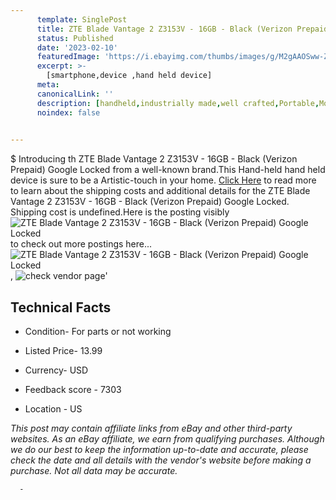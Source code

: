 ```yaml
---
      template: SinglePost
      title: ZTE Blade Vantage 2 Z3153V - 16GB - Black (Verizon Prepaid) Google Locked
      status: Published
      date: '2023-02-10'
      featuredImage: 'https://i.ebayimg.com/thumbs/images/g/M2gAAOSww-Zfz85d/s-l225.jpg'
      excerpt: >-
        [smartphone,device ,hand held device]
      meta:
      canonicalLink: ''
      description: [handheld,industrially made,well crafted,Portable,Mobile,Compact,Convenient,Lightweight,Maneuverable,Man-portable,Miniature,Carriable,Hand-held,Light,Holdable,Transportable,Mobile device,Pocket-sized,On-the-go,Wireless,Cordless,Compact size,Convenient size, smartphone,device ,hand held device]
      noindex: false
      

---
```

$
      Introducing th ZTE Blade Vantage 2 Z3153V - 16GB - Black (Verizon Prepaid) Google Locked from a well-known brand.This Hand-held hand held device is sure to be a Artistic-touch in your home. [Click Here](https://www.ebay.com/itm/133879570059?hash=item1f2bd81e8b%3Ag%3AM2gAAOSww-Zfz85d&mkevt=1&mkcid=1&mkrid=711-53200-19255-0&campid=%253CePNCampaignId%253E&customid=%253CreferenceId%253E&toolid=10049) to read more to learn about the shipping costs and additional details for the ZTE Blade Vantage 2 Z3153V - 16GB - Black (Verizon Prepaid) Google Locked. Shipping cost is undefined.Here is the posting visibly ![ZTE Blade Vantage 2 Z3153V - 16GB - Black (Verizon Prepaid) Google Locked](https://i.ebayimg.com/thumbs/images/g/M2gAAOSww-Zfz85d/s-l225.jpg) to check out more postings here... ![ZTE Blade Vantage 2 Z3153V - 16GB - Black (Verizon Prepaid) Google Locked](https://i.ebayimg.com/images/g/M2gAAOSww-Zfz85d/s-l1200.jpg), ![check vendor page](https://origin-galleryplus.ebayimg.com/ws/web/133879570059_2_0_1/225x225.jpg,https://origin-galleryplus.ebayimg.com/ws/web/133879570059_3_0_1/225x225.jpg,https://origin-galleryplus.ebayimg.com/ws/web/133879570059_4_0_1/225x225.jpg,https://origin-galleryplus.ebayimg.com/ws/web/133879570059_5_0_1/225x225.jpg,https://origin-galleryplus.ebayimg.com/ws/web/133879570059_6_0_1/225x225.jpg,https://origin-galleryplus.ebayimg.com/ws/web/133879570059_7_0_1/225x225.jpg)'

      

 ## Technical Facts 



     
      

 - Condition- For parts or not working 


      

 - Listed Price- 13.99 


      

 - Currency- USD 


      

 - Feedback score - 7303 


      

 - Location - US 


      
      

 *_This post may contain affiliate links from eBay and other third-party websites. As an eBay affiliate, we earn from qualifying purchases. Although we do our best to keep the information up-to-date and accurate, please check the date and all details with the vendor's website before making a purchase. Not all data may be accurate._*




      -
